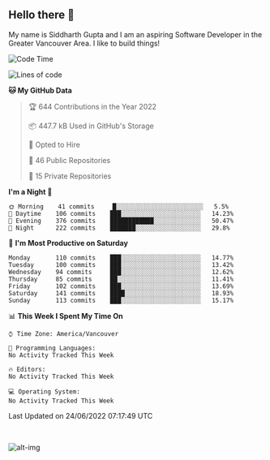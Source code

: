 ## Hello there :wave:

My name is Siddharth Gupta and I am an aspiring Software Developer in the Greater Vancouver Area. I like to build things!

<!-- ![gif](https://github.com/siddg97/siddg97/blob/master/dino.gif) -->

<!--START_SECTION:waka-->
![Code Time](http://img.shields.io/badge/Code%20Time-0%20secs-blue)

![Lines of code](https://img.shields.io/badge/From%20Hello%20World%20I%27ve%20Written-5%20Million%20lines%20of%20code-blue)

**🐱 My GitHub Data** 

> 🏆 644 Contributions in the Year 2022
 > 
> 📦 447.7 kB Used in GitHub's Storage 
 > 
> 💼 Opted to Hire
 > 
> 📜 46 Public Repositories 
 > 
> 🔑 15 Private Repositories  
 > 
**I'm a Night 🦉** 

```text
🌞 Morning    41 commits     █░░░░░░░░░░░░░░░░░░░░░░░░   5.5% 
🌆 Daytime    106 commits    ███░░░░░░░░░░░░░░░░░░░░░░   14.23% 
🌃 Evening    376 commits    ████████████░░░░░░░░░░░░░   50.47% 
🌙 Night      222 commits    ███████░░░░░░░░░░░░░░░░░░   29.8%

```
📅 **I'm Most Productive on Saturday** 

```text
Monday       110 commits    ███░░░░░░░░░░░░░░░░░░░░░░   14.77% 
Tuesday      100 commits    ███░░░░░░░░░░░░░░░░░░░░░░   13.42% 
Wednesday    94 commits     ███░░░░░░░░░░░░░░░░░░░░░░   12.62% 
Thursday     85 commits     ██░░░░░░░░░░░░░░░░░░░░░░░   11.41% 
Friday       102 commits    ███░░░░░░░░░░░░░░░░░░░░░░   13.69% 
Saturday     141 commits    ████░░░░░░░░░░░░░░░░░░░░░   18.93% 
Sunday       113 commits    ███░░░░░░░░░░░░░░░░░░░░░░   15.17%

```


📊 **This Week I Spent My Time On** 

```text
⌚︎ Time Zone: America/Vancouver

💬 Programming Languages: 
No Activity Tracked This Week

🔥 Editors: 
No Activity Tracked This Week

💻 Operating System: 
No Activity Tracked This Week

```


 Last Updated on 24/06/2022 07:17:49 UTC
<!--END_SECTION:waka-->

<br>

![alt-img](https://github-readme-stats.vercel.app/api?username=siddg97&count_private=true&theme=nightowl&show_icons=true)

